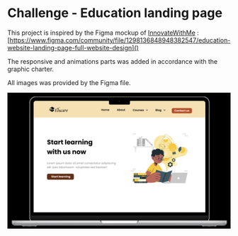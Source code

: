 # Challenge - Education landing page

This project is inspired by the Figma mockup of [InnovateWithMe](https://www.figma.com/@innovatewithme) :
[https://www.figma.com/community/file/1298136848948382547/education-website-landing-page-full-website-design]()

The responsive and animations parts was added in accordance with the graphic charter.

All images was provided by the Figma file.

![1698521880976](image/README/1698521880976.png "MacBook Air 13&quot; Preview")
